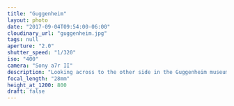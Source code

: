 ```yaml
---
title: "Guggenheim"
layout: photo
date: "2017-09-04T09:54:00-06:00"
cloudinary_url: "guggenheim.jpg"
tags: null
aperture: "2.0"
shutter_speed: "1/320"
iso: "400"
camera: "Sony a7r II"
description: "Looking across to the other side in the Guggenheim museum in New York City."
focal_length: "28mm"
height_at_1200: 800
draft: false
---
```

